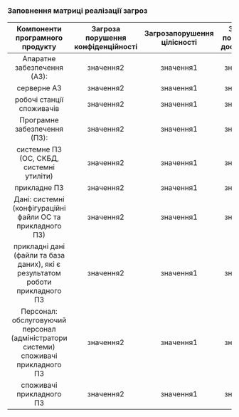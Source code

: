 ### Заповнення матриці реалізації загроз
| Компоненти програмного продукту | Загроза порушення конфіденційності | Загрозапорушення цілісності | Загроза порушення доступності |
|:-----------:|:---------:|:-----------:|:---------:|
| Апаратне забезпечення (АЗ): | значення2 | значення1 | значення2 |
| серверне АЗ | значення2 | значення1 | значення2 |
| робочі станції споживачів | значення2 | значення1 | значення2 |
| Програмне забезпечення (ПЗ):  | значення2 | значення1 | значення2 |
| системне ПЗ (ОС, СКБД, системні утиліти) | значення2 | значення1 | значення2 |
| прикладне ПЗ | значення2 | значення1 | значення2 |
| Дані: системні (конфігураційні файли ОС та прикладного ПЗ) | значення2 | значення1 | значення2 |
| прикладні дані (файли та база даних), які є результатом роботи прикладного ПЗ | значення2 | значення1 | значення2 |
| Персонал: обслуговуючий персонал (адміністратори системи) споживачі прикладного ПЗ| значення2 | значення1 | значення2 |
| споживачі прикладного ПЗ| значення2 | значення1 | значення2 |


